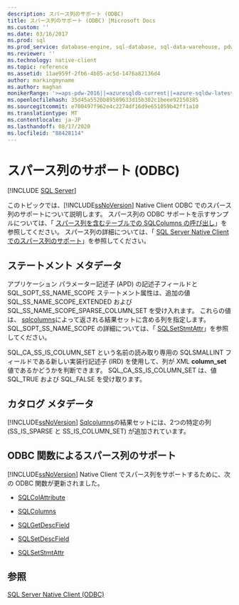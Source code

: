 ```yaml
---
description: スパース列のサポート (ODBC)
title: スパース列のサポート (ODBC) |Microsoft Docs
ms.custom: ''
ms.date: 03/16/2017
ms.prod: sql
ms.prod_service: database-engine, sql-database, sql-data-warehouse, pdw
ms.reviewer: ''
ms.technology: native-client
ms.topic: reference
ms.assetid: 11ae959f-2fb6-4b85-ac5d-1476a82136d4
author: markingmyname
ms.author: maghan
monikerRange: '>=aps-pdw-2016||=azuresqldb-current||=azure-sqldw-latest||>=sql-server-2016||=sqlallproducts-allversions||>=sql-server-linux-2017||=azuresqldb-mi-current'
ms.openlocfilehash: 35d45a5520b89589633d15b302c1beee92150385
ms.sourcegitcommit: e700497f962e4c2274df16d9e651059b42ff1a10
ms.translationtype: MT
ms.contentlocale: ja-JP
ms.lasthandoff: 08/17/2020
ms.locfileid: "88428114"
---
```

# <a name="sparse-columns-support-odbc"></a>スパース列のサポート (ODBC)
[!INCLUDE [SQL Server](../../../includes/applies-to-version/sql-asdb-asdbmi-asa-pdw.md)]

  このトピックでは、[!INCLUDE[ssNoVersion](../../../includes/ssnoversion-md.md)] Native Client ODBC でのスパース列のサポートについて説明します。 スパース列の ODBC サポートを示すサンプルについては、「 [スパース列を含むテーブルでの SQLColumns の呼び出し](../../../relational-databases/native-client-odbc-how-to/call-sqlcolumns-on-a-table-with-sparse-columns.md)」を参照してください。 スパース列の詳細については、「 [SQL Server Native Client でのスパース列のサポート](../../../relational-databases/native-client/features/sparse-columns-support-in-sql-server-native-client.md)」を参照してください。  
  
## <a name="statement-metadata"></a>ステートメント メタデータ  
 アプリケーション パラメーター記述子 (APD) の記述子フィールドと SQL_SOPT_SS_NAME_SCOPE ステートメント属性は、追加の値 SQL_SS_NAME_SCOPE_EXTENDED および SQL_SS_NAME_SCOPE_SPARSE_COLUMN_SET を受け入れます。 これらの値は、 [sqlcolumns](../../../relational-databases/native-client-odbc-api/sqlcolumns.md)によって返される結果セットに含める列を指定します。 SQL_SOPT_SS_NAME_SCOPE の詳細については、「 [SQLSetStmtAttr](../../../relational-databases/native-client-odbc-api/sqlsetstmtattr.md)」を参照してください。  
  
 SQL_CA_SS_IS_COLUMN_SET という名前の読み取り専用の SQLSMALLINT フィールドである新しい実装行記述子 (IRD) を使用して、列が XML **column_set** 値であるかどうかを判断できます。 SQL_CA_SS_IS_COLUMN_SET は、値 SQL_TRUE および SQL_FALSE を受け取ります。  
  
## <a name="catalog-metadata"></a>カタログ メタデータ  
 [!INCLUDE[ssNoVersion](../../../includes/ssnoversion-md.md)] [Sqlcolumns](../../../relational-databases/native-client-odbc-api/sqlcolumns.md)の結果セットには、2つの特定の列 (SS_IS_SPARSE と SS_IS_COLUMN_SET) が追加されています。  
  
## <a name="odbc-function-support-for-sparse-columns"></a>ODBC 関数によるスパース列のサポート  
 [!INCLUDE[ssNoVersion](../../../includes/ssnoversion-md.md)] Native Client でスパース列をサポートするために、次の ODBC 関数が更新されました。  
  
-   [SQLColAttribute](../../../relational-databases/native-client-odbc-api/sqlcolattribute.md)  
  
-   [SQLColumns](../../../relational-databases/native-client-odbc-api/sqlcolumns.md)  
  
-   [SQLGetDescField](../../../relational-databases/native-client-odbc-api/sqlgetdescfield.md)  
  
-   [SQLSetDescField](../../../relational-databases/native-client-odbc-api/sqlsetdescfield.md)  
  
-   [SQLSetStmtAttr](../../../relational-databases/native-client-odbc-api/sqlsetstmtattr.md)  
  
## <a name="see-also"></a>参照  
 [SQL Server Native Client &#40;ODBC&#41;](../../../relational-databases/native-client/odbc/sql-server-native-client-odbc.md)  
  
  
